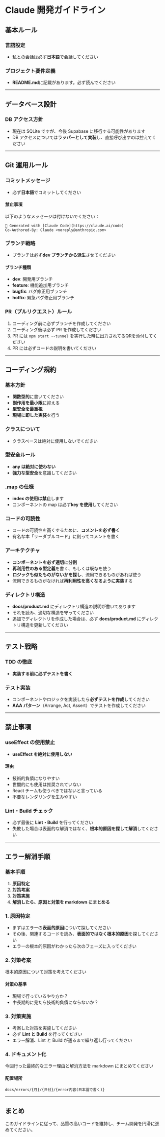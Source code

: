 # Claude 開発ガイドライン

## 基本ルール

### 言語設定

- 私との会話は必ず**日本語**で会話してください

### プロジェクト要件定義

- **README.md**に記載があります。必ず読んでください

---

## データベース設計

### DB アクセス方針

- 現在は SQLite ですが、今後 Supabase に移行する可能性があります
- DB アクセスについては**ラッパーとして実装**し、直接呼び出すのは控えてください

---

## Git 運用ルール

### コミットメッセージ

- 必ず**日本語**でコミットしてください

#### 禁止事項

以下のようなメッセージは付けないでください：

```
🤖 Generated with [Claude Code](https://claude.ai/code)
Co-Authored-By: Claude <noreply@anthropic.com>
```

### ブランチ戦略

- ブランチは必ず**dev ブランチから派生**させてください

#### ブランチ種類

- **dev**: 開発用ブランチ
- **feature**: 機能追加用ブランチ
- **bugfix**: バグ修正用ブランチ
- **hotfix**: 緊急バグ修正用ブランチ

### PR（プルリクエスト）ルール

1. コーディング前に必ずブランチを作成してください
2. コーディング後は必ず PR を作成してください
3. PR には `npm start --tunnel` を実行した時に出力されてるQRを添付してください
4. PR には必ずコードの説明を書いてください

---

## コーディング規約

### 基本方針

- **関数型的**に書いてください
- **副作用を最小限**に抑える
- **型安全を最重視**
- **現場に即した実装**を行う

### クラスについて
- クラスベースは絶対に使用しないでください
### 型安全ルール

- **any は絶対に使わない**
- **強力な型安全**を意識してください

### .map の仕様

- **index の使用は禁止**します
- コンポーネントの map は必ず**key を使用**してください

### コードの可読性

- コードの可読性を高くするために、**コメントを必ず書く**
- 有名な本「リーダブルコード」に則ってコメントを書く

### アーキテクチャ

- **コンポーネントを必ず適切に分割**
- **再利用性のある型定義**を書く、もしくは既存を使う
- **ロジックも似たものがないかを探し**、流用できるものがあれば使う
- 流用できるものがなければ**再利用性を高くなるように実装**する

### ディレクトリ構造

- **docs/product.md** にディレクトリ構造の説明が書いてあります
- それを読み、適切な構造を守ってください
- 追加でディレクトリを作成した場合は、必ず **docs/product.md** にディレクトリ構造を更新してください

---

## テスト戦略

### TDD の徹底

- **実装する前に必ずテストを書く**

### テスト実装

- コンポーネントやロジックを実装したら**必ずテストを作成**してください
- **AAA パターン**（Arrange, Act, Assert）でテストを作成してください

---

## 禁止事項

### useEffect の使用禁止

- **useEffect を絶対に使用しない**

#### 理由

- 技術的負債になりやすい
- 世間的にも使用は推奨されていない
- React チームも使うべきではないと言っている
- 不要なレンダリングを生みやすい

### Lint・Build チェック

- 必ず最後に **Lint・Build** を行ってください
- 失敗した場合は表面的な解消ではなく、**根本的原因を探して解消**してください

---

## エラー解消手順

### 基本手順

1. **原因特定**
2. **対策考案**
3. **対策実施**
4. **解消したら、原因と対策を markdown にまとめる**

### 1. 原因特定

- まずはエラーの**表面的原因**について探してください
- その後、関連するコードを読み、**表面的ではなく根本的原因**を探してください
- エラーの根本的原因がわかったら次のフェーズに入ってください

### 2. 対策考案

根本的原因について対策を考えてください

#### 対策の基準

- 現場で行っているやり方か？
- 中長期的に見たら技術的負債にならないか？

### 3. 対策実施

- 考案した対策を実施してください
- 必ず **Lint と Build** を行ってください
- エラー解消、Lint と Build が通るまで繰り返し行ってください

### 4. ドキュメント化

今回行った最終的なエラー理由と解消方法を markdown にまとめてください

#### 配置場所

```
docs/errors/{月}/{日付}/{error内容(日本語で書く)}
```

---

## まとめ

このガイドラインに従って、品質の高いコードを維持し、チーム開発を円滑に進めてください。
